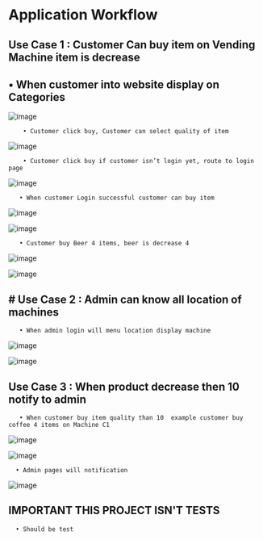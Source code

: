 # Application Workflow

## Use Case 1 : Customer Can buy item on Vending Machine item is decrease
## 	• When customer  into website display on Categories
![image](https://user-images.githubusercontent.com/24598763/160070304-5f5b3edd-9deb-4081-a252-6b4c9074efea.png)

        • Customer click buy, Customer can select quality of item 
![image](https://user-images.githubusercontent.com/24598763/160070330-0ea11af1-d87e-4754-9efc-fdff7ad7622f.png)

        • Customer click buy if customer isn’t login yet, route to login page

![image](https://user-images.githubusercontent.com/24598763/160070432-28d49b3e-81e5-43d3-80fd-13e258548ea8.png)

       • When customer Login successful customer can buy item

![image](https://user-images.githubusercontent.com/24598763/160070468-80bdcb2a-b927-4554-9920-2f5b55ff3130.png)

![image](https://user-images.githubusercontent.com/24598763/160070512-1e8b9ade-1634-4efd-8937-0a6625c87230.png)

       • Customer buy Beer 4 items, beer is decrease 4

![image](https://user-images.githubusercontent.com/24598763/160070562-eb72dea5-a73a-4c65-8e4f-828f4d85ce72.png)

![image](https://user-images.githubusercontent.com/24598763/160070616-101ca574-7813-4970-87cb-04e1e5557374.png)

## # Use Case  2 : Admin can know all location of machines


       • When admin login will menu location display machine

![image](https://user-images.githubusercontent.com/24598763/160070734-7061129d-ac06-434a-8627-0fa02a6c0307.png)

![image](https://user-images.githubusercontent.com/24598763/160070748-8a740c50-c643-420d-8ade-13e4f8e61319.png)

## Use Case 3 : When product decrease then 10 notify to admin
    
       • When customer buy item quality than 10  example customer buy coffee 4 items on Machine C1 

![image](https://user-images.githubusercontent.com/24598763/160070846-ccf67acf-3cee-4099-9615-48ebe0ac0164.png)

![image](https://user-images.githubusercontent.com/24598763/160070863-dbefa53e-263d-4b75-bf5e-ac32e6bf5ef4.png)

      • Admin pages will notification

![image](https://user-images.githubusercontent.com/24598763/160070902-871e2568-c0f8-4574-9e20-ad3971707613.png)


## IMPORTANT THIS PROJECT ISN'T TESTS
      • Should be test





